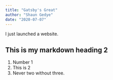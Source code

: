 ```yaml
---
title: "Gatsby's Great"
author: "Shaun Gedye"
date: "2020-07-07"
---
```


I just launched a website.

## This is my markdown heading 2

1. Number 1
2. This is 2
3. Never two without three.
